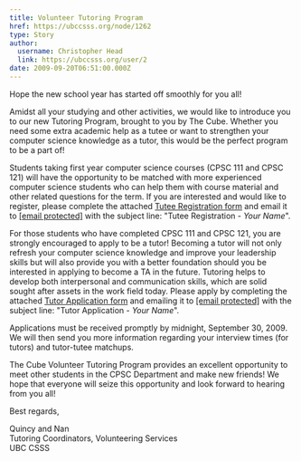 ```yaml
---
title: Volunteer Tutoring Program 
href: https://ubccsss.org/node/1262
type: Story
author:
  username: Christopher Head
  link: https://ubccsss.org/user/2
date: 2009-09-20T06:51:00.000Z
---
```


<div class="field field-name-body field-type-text-with-summary field-label-hidden"><div class="field-items"><div class="field-item even"><p>Hope the new school year has started off smoothly for you all!</p>
<p>Amidst all your studying and other activities, we would like to introduce you to our new Tutoring Program, brought to you by The Cube. Whether you need some extra academic help as a tutee or want to strengthen your computer science knowledge as a tutor, this would be the perfect program to be a part of!</p>
<p>Students taking first year computer science courses (CPSC 111 and CPSC 121) will have the opportunity to be matched with more experienced computer science students who can help them with course material and other related questions for the term. If you are interested and would like to register, please complete the attached <a href="/files/2009%20Tutee%20Application.doc">Tutee Registration form</a> and email it to <a href="/cdn-cgi/l/email-protection#c4b0b1b0abb684b0aca1a7b1a6a1eaa7a5"><span class="__cf_email__" data-cfemail="097d7c7d667b497d616c6a7c6b6c276a68">[email&#xA0;protected]</span></a> with the subject line: &quot;Tutee Registration - <i>Your Name</i>&quot;.</p>
<p>For those students who have completed CPSC 111 and CPSC 121, you are strongly encouraged to apply to be a tutor! Becoming a tutor will not only refresh your computer science knowledge and improve your leadership skills but will also provide you with a better foundation should you be interested in applying to become a TA in the future. Tutoring helps to develop both interpersonal and communication skills, which are solid sought after assets in the work field today. Please apply by completing the attached <a href="/files/2009%20Tutor%20Application.doc">Tutor Application form</a> and emailing it to <a href="/cdn-cgi/l/email-protection#1c686968736e5c6874797f697e79327f7d"><span class="__cf_email__" data-cfemail="b5c1c0c1dac7f5c1ddd0d6c0d7d09bd6d4">[email&#xA0;protected]</span></a> with the subject line: &quot;Tutor Application - <i>Your Name</i>&quot;.</p>
<p>Applications must be received promptly by midnight, September 30, 2009. We will then send you more information regarding your interview times (for tutors) and tutor-tutee matchups.</p>
<p>The Cube Volunteer Tutoring Program provides an excellent opportunity to meet other students in the CPSC Department and make new friends! We hope that everyone will seize this opportunity and look forward to hearing from you all!</p>
<p>Best regards,</p>
<p>Quincy and Nan<br>
Tutoring Coordinators, Volunteering Services<br>
UBC CSSS</p>
</div></div></div>    <footer>
          </footer>